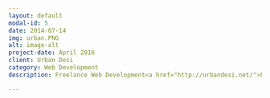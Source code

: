 ```yaml
---
layout: default
modal-id: 5
date: 2014-07-14
img: urban.PNG
alt: image-alt
project-date: April 2016
client: Urban Desi
category: Web Development
description: Freelance Web Development<a href="http://urbandesi.net/">Find here</a> 

---
```

